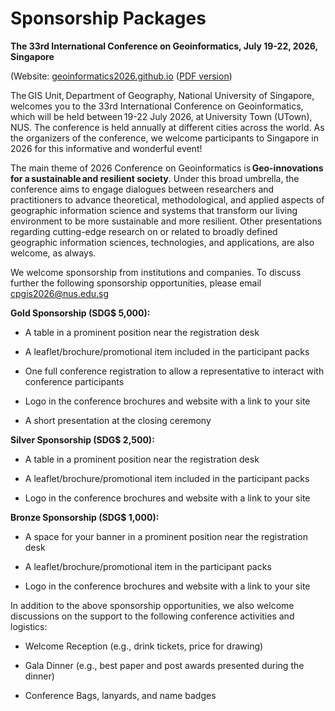 # Sponsorship Packages 

**The 33rd International Conference on Geoinformatics, July 19-22, 2026, Singapore** 

(Website: [geoinformatics2026.github.io](https://geoinformatics2026.github.io/) ([PDF version](pdf/Sponsorship_Packages_2026.pdf))

The GIS Unit, Department of Geography, National University of Singapore, welcomes you to the 33rd International Conference on Geoinformatics, which will be held between 19-22 July 2026, at University Town (UTown), NUS. The conference is held annually at different cities across the world. As the organizers of the conference, we welcome participants to Singapore in 2026 for this informative and wonderful event! 

The main theme of 2026 Conference on Geoinformatics is **Geo-innovations for a sustainable and resilient society**. Under this broad umbrella, the conference aims to engage dialogues between researchers and practitioners to advance theoretical, methodological, and applied aspects of geographic information science and systems that transform our living environment to be more sustainable and more resilient. Other presentations regarding cutting-edge research on or related to broadly defined geographic information sciences, technologies, and applications, are also welcome, as always. 

We welcome sponsorship from institutions and companies. To discuss further the following sponsorship opportunities, please email [cpgis2026@nus.edu.sg](mailto:cpgis2026@nus.edu.sg) 

**Gold Sponsorship (SDG$ 5,000):** 

- A table in a prominent position near the registration desk 

- A leaflet/brochure/promotional item included in the participant packs 

- One full conference registration to allow a representative to interact with conference participants 

- Logo in the conference brochures and website with a link to your site 

- A short presentation at the closing ceremony 

**Silver Sponsorship (SDG$ 2,500):** 

- A table in a prominent position near the registration desk 

- A leaflet/brochure/promotional item included in the participant packs 

- Logo in the conference brochures and website with a link to your site 

**Bronze Sponsorship (SDG$ 1,000):** 

- A space for your banner in a prominent position near the registration desk 

- A leaflet/brochure/promotional item in the participant packs 

- Logo in the conference brochures and website with a link to your site 

In addition to the above sponsorship opportunities, we also welcome discussions on the support to the following conference activities and logistics: 

- Welcome Reception (e.g., drink tickets, price for drawing) 

- Gala Dinner (e.g., best paper and post awards presented during the dinner) 

- Conference Bags, lanyards, and name badges 

 

